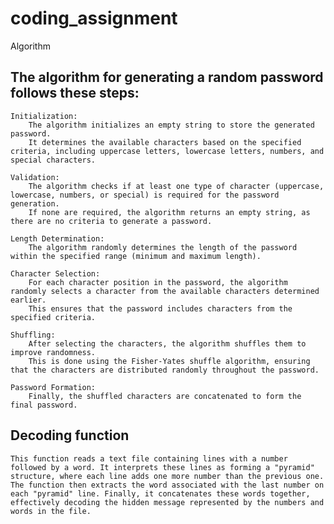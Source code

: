 # coding_assignment

Algorithm

## The algorithm for generating a random password follows these steps:

    Initialization:
        The algorithm initializes an empty string to store the generated password.
        It determines the available characters based on the specified criteria, including uppercase letters, lowercase letters, numbers, and special characters.

    Validation:
        The algorithm checks if at least one type of character (uppercase, lowercase, numbers, or special) is required for the password generation.
        If none are required, the algorithm returns an empty string, as there are no criteria to generate a password.

    Length Determination:
        The algorithm randomly determines the length of the password within the specified range (minimum and maximum length).

    Character Selection:
        For each character position in the password, the algorithm randomly selects a character from the available characters determined earlier.
        This ensures that the password includes characters from the specified criteria.

    Shuffling:
        After selecting the characters, the algorithm shuffles them to improve randomness.
        This is done using the Fisher-Yates shuffle algorithm, ensuring that the characters are distributed randomly throughout the password.

    Password Formation:
        Finally, the shuffled characters are concatenated to form the final password.

## Decoding function
    This function reads a text file containing lines with a number followed by a word. It interprets these lines as forming a "pyramid" structure, where each line adds one more number than the previous one. The function then extracts the word associated with the last number on each "pyramid" line. Finally, it concatenates these words together, effectively decoding the hidden message represented by the numbers and words in the file.
